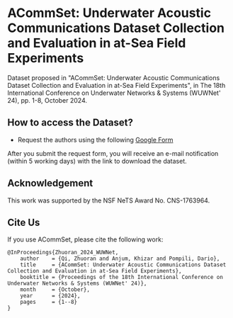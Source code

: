 # ACommSet: Underwater Acoustic Communications Dataset Collection and Evaluation in at-Sea Field Experiments
Dataset proposed in "ACommSet: Underwater Acoustic Communications Dataset Collection and Evaluation in at-Sea Field Experiments", in The 18th International Conference on Underwater Networks & Systems (WUWNet' 24), pp. 1-8, October 2024.

## How to access the Dataset?
- Request the authors using the following [Google Form](https://forms.gle/Hid2rTRBLTkEnCuk7)

After you submit the request form, you will receive an e-mail notification (within 5 working days) with the link to download the dataset.

## Acknowledgement
This work was supported by the NSF NeTS Award No. CNS-1763964. 


## Cite Us
If you use ACommSet, please cite the following work:
```
@InProceedings{Zhuoran_2024_WUWNet,  
    author    = {Qi, Zhuoran and Anjum, Khizar and Pompili, Dario},  
    title     = {ACommSet: Underwater Acoustic Communications Dataset Collection and Evaluation in at-Sea Field Experiments},  
    booktitle = {Proceedings of the 18th International Conference on Underwater Networks & Systems (WUWNet' 24)},  
    month     = {October},  
    year      = {2024},  
    pages     = {1--8}  
}
```
